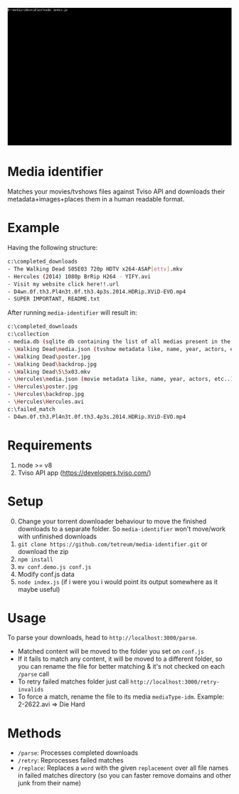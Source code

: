 ![Preview](https://raw.githubusercontent.com/tetreum/media-identifier/master/preview/preview.gif)

# Media identifier

Matches your movies/tvshows files against Tviso API and downloads their metadata+images+places them in a human readable format.

# Example

Having the following structure:
```bash
c:\completed_downloads
- The Walking Dead S05E03 720p HDTV x264-ASAP[ettv].mkv
- Hercules (2014) 1080p BrRip H264 - YIFY.avi
- Visit my website click here!!.url
- D4wn.0f.th3.Pl4n3t.0f.th3.4p3s.2014.HDRip.XViD-EVO.mp4
- SUPER IMPORTANT, README.txt
```

After running `media-identifier` will result in:

```bash
c:\completed_downloads
c:\collection
- media.db (sqlite db containing the list of all medias present in the folder)
- \Walking Dead\media.json (tvshow metadata like, name, year, actors, etc..)
- \Walking Dead\poster.jpg
- \Walking Dead\backdrop.jpg
- \Walking Dead\5\5x03.mkv
- \Hercules\media.json (movie metadata like, name, year, actors, etc..)
- \Hercules\poster.jpg
- \Hercules\backdrop.jpg
- \Hercules\Hercules.avi
c:\failed_match
- D4wn.0f.th3.Pl4n3t.0f.th3.4p3s.2014.HDRip.XViD-EVO.mp4
```


# Requirements
1. node >= v8
2. Tviso API app (https://developers.tviso.com/)

# Setup

0. Change your torrent downloader behaviour to move the finished downloads to a separate folder. So `media-identifier` won't move/work with unfinished downloads
1. `git clone https://github.com/tetreum/media-identifier.git` or download the zip
2. `npm install`
3. `mv conf.demo.js conf.js`
4. Modify conf.js data
5. `node index.js` (if i were you i would point its output somewhere as it maybe useful)

# Usage

To parse your downloads, head to `http://localhost:3000/parse`.
- Matched content will be moved to the folder you set on `conf.js`
- If it fails to match any content, it will be moved to a different folder, so you can rename the file for better matching & it's not checked on each `/parse` call
- To retry failed matches folder just call `http://localhost:3000/retry-invalids`
- To force a match, rename the file to its media `mediaType-idm`. Example: 2-2622.avi => Die Hard


# Methods

- `/parse`: Processes completed downloads
- `/retry`: Reprocesses failed matches
- `/replace`: Replaces a `word` with the given `replacement` over all file names in failed matches directory (so you can faster remove domains and other junk from their name)
